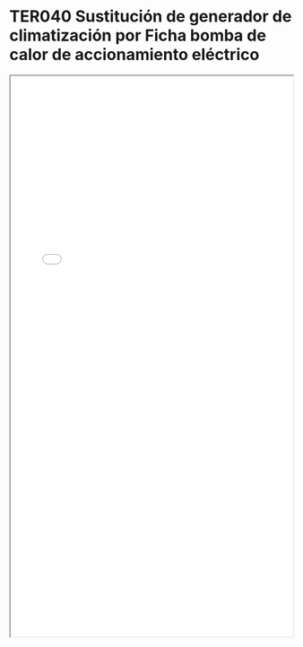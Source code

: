 
# TER040  Sustitución de generador de climatización por Ficha bomba de calor de accionamiento eléctrico

<iframe src="../TER040  Sustitución de generador de climatización por Ficha bomba de calor de accionamiento eléctrico.pdf" width="100%" height="1000px"></iframe>

